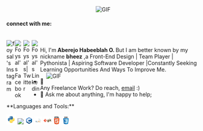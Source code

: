 <p align="center">
  <img alt="GIF" height="275" src="https://raw.githubusercontent.com/gist/Prince-Shivaram/3ace2c813ca49546f3f5f20cd03a2d3e/raw/6058e76860d16ee29df949da3166b3653959318f/hello.gif" />
</p>

#### connect with me: 
<br />

<a href="https://www.instagram.com/_holardipupo/">
  <img align="left" alt="foysal's Instagram" width="22px" src="https://upload.wikimedia.org/wikipedia/commons/thumb/e/e7/Instagram_logo_2016.svg/768px-Instagram_logo_2016.svg.png" />
</a>
<a href="https://www.facebook.com/Aberejo.Habeeblah.Oladipupo/">
  <img align="left" alt="Foysal's Facebook" width="22px" src="https://raw.githubusercontent.com/obakriad/obakriad/master/assets/icons/facebook.svg" />
</a>
 <a href="https://twitter.com/HAberejo">
  <img align="left" alt="Foysal's| Twitter" width="22px" src="https://upload.wikimedia.org/wikipedia/commons/thumb/4/4f/Twitter-logo.svg/2491px-Twitter-logo.svg.png" />
</a>
<a href="https://www.linkedin.com/in/habeeblah-aberejo-572109179">
  <img align="left" alt="Foysal's Linkedin" width="22px" src="https://cdn-icons-png.flaticon.com/512/174/174857.png" />
</a> 

<br/>
Hi, I'm<strong>  Aberejo Habeeblah O. </strong> But I am better known by my nickname <strong> bheez</strong> 
,a Front-End Design | Team Player | Pythonista | Aspiring  Software Developer |Constantly Seeking Learning Opportunities And Ways To Improve Me.

<img align="right" alt="GIF" src="https://c.tenor.com/2uyENRmiUt0AAAAC/coding.gif" width="400" />
  
- 💼 Any Freelance Work? Do reach, [email](mailto:habeeblahaberejo01@gmail.com) :)
- 💬 Ask me about anything, I'm happy to help;
<p align="left">
**Languages and Tools:** 

<code><img height="25" src="https://raw.githubusercontent.com/github/explore/80688e429a7d4ef2fca1e82350fe8e3517d3494d/topics/python/python.png"></code>
<code><img height="20" src="https://avatars.githubusercontent.com/u/27804?s=200&v=4"></code>
<code><img height="20" src="https://raw.githubusercontent.com/github/explore/f3e22f0dca2be955676bc70d6214b95b13354ee8/topics/c/c.png"></code>
<code><img height="20" src="https://raw.githubusercontent.com/github/explore/80688e429a7d4ef2fca1e82350fe8e3517d3494d/topics/mysql/mysql.png"></code>
<code><img height="20" src="https://raw.githubusercontent.com/github/explore/80688e429a7d4ef2fca1e82350fe8e3517d3494d/topics/git/git.png"></code>
<code><img height="20" src="https://raw.githubusercontent.com/github/explore/80688e429a7d4ef2fca1e82350fe8e3517d3494d/topics/html/html.png"></code>
<code><img height="20" src="https://raw.githubusercontent.com/github/explore/80688e429a7d4ef2fca1e82350fe8e3517d3494d/topics/css/css.png"></code>

[comment]: <> (<code><img height="20" src="https://raw.githubusercontent.com/github/explore/80688e429a7d4ef2fca1e82350fe8e3517d3494d/topics/angular/angular.png"></code>)

[comment]: <> (<code><img height="20" src="https://raw.githubusercontent.com/github/explore/80688e429a7d4ef2fca1e82350fe8e3517d3494d/topics/react/react.png"></code>)
</p>
<br/><br/><br/><br/><br/><br/><br/>
<!-- <p align="center">
  <strong>If you like what I do, maybe consider buying me a coffee/tea 🥺👉👈</strong>
  <br />
  <a href="https://www.buymeacoffee.com" target="_blank"><img alt="Buy Me A Coffee" width="150" src="https://cdn.buymeacoffee.com/buttons/v2/default-red.png"></a>
</p> -->
<br />
<!-- <p align="center"><strong>📈 My github stats</strong></p>
<p align="center"> <img src="https://github-readme-stats.vercel.app/api?username=iamfoysal&show_icons=true&theme=gotham" alt="imfoysal" />
<p align="center"><img  src="https://github-readme-streak-stats.herokuapp.com/?user=iamfoysal&show_icons=true&theme=gotham" alt="iamfoysal" /></p>
<p align="center"><img width="50%" src="https://github-readme-stats.vercel.app/api/top-langs?username=iamfoysal&theme=gotham" alt="iamfoysal"/></p> 
<p align="center"> <a href="https://github.com/ryo-ma/github-profile-trophy">
 <img align="center" src="https://github-profile-trophy.vercel.app/?username=iamfoysal" alt="iamfoysal"/></a> </p> -->
 

